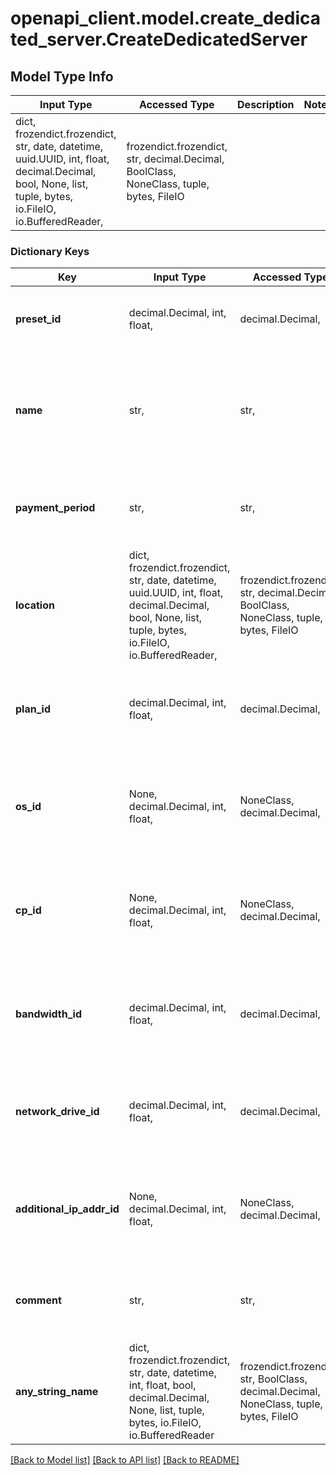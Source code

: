 # openapi_client.model.create_dedicated_server.CreateDedicatedServer

## Model Type Info
Input Type | Accessed Type | Description | Notes
------------ | ------------- | ------------- | -------------
dict, frozendict.frozendict, str, date, datetime, uuid.UUID, int, float, decimal.Decimal, bool, None, list, tuple, bytes, io.FileIO, io.BufferedReader,  | frozendict.frozendict, str, decimal.Decimal, BoolClass, NoneClass, tuple, bytes, FileIO |  | 

### Dictionary Keys
Key | Input Type | Accessed Type | Description | Notes
------------ | ------------- | ------------- | ------------- | -------------
**preset_id** | decimal.Decimal, int, float,  | decimal.Decimal,  | Уникальный идентификатор тарифа выделенного сервера. | 
**name** | str,  | str,  | Удобочитаемое имя выделенного сервера. Максимальная длина — 255 символов, имя должно быть уникальным. | 
**payment_period** | str,  | str,  | Период оплаты. | must be one of ["P1M", "P3M", "P6M", "P1Y", ] 
**location** | dict, frozendict.frozendict, str, date, datetime, uuid.UUID, int, float, decimal.Decimal, bool, None, list, tuple, bytes, io.FileIO, io.BufferedReader,  | frozendict.frozendict, str, decimal.Decimal, BoolClass, NoneClass, tuple, bytes, FileIO |  | 
**plan_id** | decimal.Decimal, int, float,  | decimal.Decimal,  | Уникальный идентификатор списка дополнительных услуг выделенного сервера. | 
**os_id** | None, decimal.Decimal, int, float,  | NoneClass, decimal.Decimal,  | Уникальный идентификатор операционной системы, которая будет установлена на выделенный сервер. | [optional] 
**cp_id** | None, decimal.Decimal, int, float,  | NoneClass, decimal.Decimal,  | Уникальный идентификатор панели управления, которая будет установлена на выделенный сервер. | [optional] 
**bandwidth_id** | decimal.Decimal, int, float,  | decimal.Decimal,  | Уникальный идентификатор интернет-канала, который будет установлен на выделенный сервер. | [optional] 
**network_drive_id** | decimal.Decimal, int, float,  | decimal.Decimal,  | Уникальный идентификатор сетевого диска, который будет установлен на выделенный сервер. | [optional] 
**additional_ip_addr_id** | None, decimal.Decimal, int, float,  | NoneClass, decimal.Decimal,  | Уникальный идентификатор дополнительного IP-адреса, который будет установлен на выделенный сервер. | [optional] 
**comment** | str,  | str,  | Комментарий к выделенному серверу. Максимальная длина — 255 символов. | [optional] 
**any_string_name** | dict, frozendict.frozendict, str, date, datetime, int, float, bool, decimal.Decimal, None, list, tuple, bytes, io.FileIO, io.BufferedReader | frozendict.frozendict, str, BoolClass, decimal.Decimal, NoneClass, tuple, bytes, FileIO | any string name can be used but the value must be the correct type | [optional]

[[Back to Model list]](../../README.md#documentation-for-models) [[Back to API list]](../../README.md#documentation-for-api-endpoints) [[Back to README]](../../README.md)

